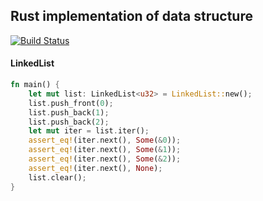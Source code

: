## Rust implementation of data structure
[![Build Status](https://travis-ci.org/plutolove/rust-datastructure.svg?branch=master)](https://travis-ci.org/plutolove/rust-datastructure)
#### LinkedList
```rust
fn main() {
    let mut list: LinkedList<u32> = LinkedList::new();
    list.push_front(0);
    list.push_back(1);
    list.push_back(2);
    let mut iter = list.iter();
    assert_eq!(iter.next(), Some(&0));
    assert_eq!(iter.next(), Some(&1));
    assert_eq!(iter.next(), Some(&2));
    assert_eq!(iter.next(), None);
    list.clear();
}
```